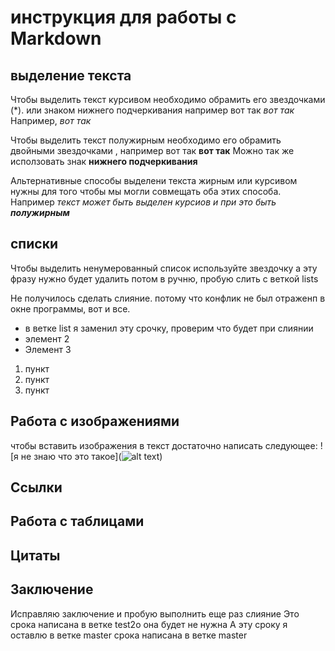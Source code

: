 # инструкция для работы с Markdown

## выделение текста

Чтобы выделить текст курсивом необходимо обрамить его звездочками (*). или знаком нижнего подчеркивания например вот так _вот так_ Например, *вот так*

Чтобы выделить текст полужирным необходимо его обрамить двойными звездочками , например вот так 
**вот так**
Можно так же исползовать знак __нижнего подчеркивания__

Альтернативные способы выделени текста жирным или курсивом нужны для того чтобы мы могли совмещать оба этих способа. Например _текст может быть выделен курсиов и при это быть **полужирным**_


## списки 
Чтобы выделить ненумерованный список используйте звездочку
а эту фразу нужно будет удалить потом в ручню, пробую слить с веткой lists

Не получилось сделать слияние. потому что конфлик не был отраженп в окне программы, вот и все.

* в ветке list я заменил эту срочку, проверим что будет при слиянии
* элемент 2
* Элемент 3

1. пункт
2. пункт
3. пункт


## Работа с изображениями

чтобы вставить изображения в текст достаточно написать следующее:
![я не знаю что это такое](![alt text](14_123.jpg))



## Ссылки

## Работа с таблицами

## Цитаты

## Заключение
Исправляю заключение и пробую выполнить еще раз слияние
Это срока написана в ветке test2о она будет не нужна
А эту сроку я оставлю в ветке master
срока написана в ветке master